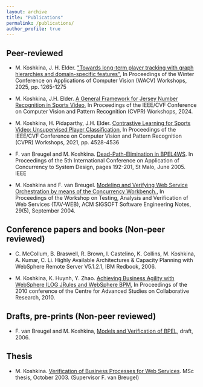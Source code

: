 ```yaml
---
layout: archive
title: "Publications"
permalink: /publications/
author_profile: true
---
```

## Peer-reviewed
* M. Koshkina, J. H. Elder. ["Towards long-term player tracking with graph hierarchies and domain-specific features"](https://openaccess.thecvf.com/content/WACV2025W/CV4WS/html/Koshkina_Towards_long-term_player_tracking_with_graph_hierarchies_and_domain-specific_features_WACVW_2025_paper.html), In Proceedings of the Winter Conference on Applications of Computer Vision (WACV) Workshops, 2025, pp. 1265-1275

* M. Koshkina,  J.H. Elder. [A General Framework for Jersey Number Recognition in Sports Video](https://openaccess.thecvf.com/content/CVPR2024W/CVsports/papers/Koshkina_A_General_Framework_for_Jersey_Number_Recognition_in_Sports_Video_CVPRW_2024_paper.pdf), In Proceedings of the IEEE/CVF Conference on Computer Vision and Pattern Recognition (CVPR) Workshops, 2024.

* M. Koshkina, H. Pidaparthy, J.H. Elder. [Contrastive Learning for Sports Video: Unsupervised Player Classification](https://openaccess.thecvf.com/content/CVPR2021W/CVSports/papers/Koshkina_Contrastive_Learning_for_Sports_Video_Unsupervised_Player_Classification_CVPRW_2021_paper.pdf), In Proceedings of the IEEE/CVF Conference on Computer Vision and Pattern Recognition (CVPR) Workshops, 2021, pp. 4528-4536* F. van Breugel and M. Koshkina. [Dead-Path-Elimination in BPEL4WS](https://ieeexplore.ieee.org/document/1508144). In Proceedings of the 5th International Conference on Application of Concurrency to System Design, pages 192-201, St Malo, June 2005. IEEE* M. Koshkina and F. van Breugel. [Modeling and Verifying Web Service Orchestration by means of the Concurrency Workbench.](https://dl.acm.org/doi/10.1145/1022494.1022526), In Proceedings of the Workshop on Testing, Analysis and Verification of Web Services (TAV-WEB), ACM SIGSOFT Software Engineering Notes, 29(5), September 2004.			


## Conference papers and books (Non-peer reviewed)
* C. McCollum, B. Braswell, R. Brown, I. Castelino, K. Collins, M. Koshkina, A. Kumar, C. Li. Highly Available Architectures & Capacity Planning with WebSphere Remote Server V5.1.2.1, IBM Redbook, 2006.* M. Koshkina, K. Huynh, Y. Zhao. [Achieving Business Agility with WebSphere ILOG JRules and WebSphere BPM](https://dl.acm.org/doi/abs/10.1145/1923947.1923993), In Proceedings of the 2010 conference of the Centre for Advanced Studies on Collaborative Research, 2010.

## Drafts, pre-prints (Non-peer reviewed)
* F. van Breugel and M. Koshkina, [Models and Verification of BPEL](http://www.cse.yorku.ca/~franck/research/drafts/tutorial.pdf), draft, 2006. 

## Thesis
* M. Koshkina. [Verification of Business Processes for Web Services](http://www.cse.yorku.ca/~franck/research/students/maria.pdf). MSc thesis, October 2003. (Supervisor F. van Breugel)
 